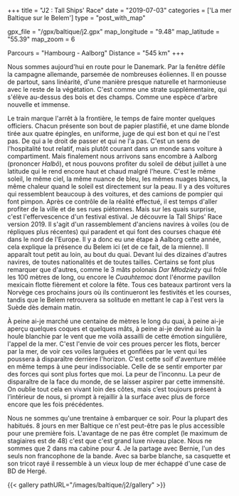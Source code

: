 +++
title = "J2 : Tall Ships' Race"
date = "2019-07-03"
categories = ['La mer Baltique sur le Belem']
type = "post_with_map"

gpx_file = "/gpx/baltique/j2.gpx"
map_longitude = "9.48"
map_latitude = "55.39"
map_zoom = 6

Parcours = "Hambourg - Aalborg"
Distance = "545 km"
+++

Nous sommes aujourd'hui en route pour le Danemark. Par la fenêtre défile la campagne allemande, parsemée de nombreuses éoliennes. Il en pousse de partout, sans linéarité, d'une manière presque naturelle et harmonieuse avec le reste de la végétation. C'est comme une strate supplémentaire, qui s'élève au-dessus des bois et des champs. Comme une espèce d'arbre nouvelle et immense.

Le train marque l'arrêt à la frontière, le temps de faire monter quelques officiers. Chacun présente son bout de papier plastifié, et une dame blonde tirée aux quatre épingles, en uniforme, juge de qui est bon et qui ne l'est pas. De qui a le droit de passer et qui ne l'a pas. C'est un sens de l'hospitalité tout relatif, mais plutôt courant dans un monde sans voiture à compartiment.
Mais finalement nous arrivons sans encombre à Aalborg (prononcer _Halbô_), et nous pouvons profiter du soleil de début juillet à une latitude qui le rend encore haut et chaud malgré l'heure.
C'est le même soleil, le même ciel, la même nuance de bleu, les mêmes nuages blancs, la même chaleur quand le soleil est directement sur la peau. Il y a des voitures qui ressemblent beaucoup à des voitures, et des camions de pompier qui font pimpon. Après ce contrôle de la réalité effectué, il est temps d'aller profiter de la ville et de ses rues piétonnes. Mais sur les quais surprise, c'est l'effervescence d'un festival estival. Je découvre la Tall Ships' Race version 2019. Il s'agit d'un rassemblement d'anciens navires à voiles (ou de répliques plus récentes) qui paradent et qui font des courses chaque été dans le nord de l'Europe. Il y a donc eu une étape à Aalborg cette année, cela explique la présence du Belem ici (et de ce fait, de la mienne). Il apparaît tout petit au loin, au bout du quai. Devant lui des dizaines d'autres navires, de toutes nationalités et de toutes tailles.
Certains se font plus remarquer que d'autres, comme le 3 mâts polonais _Dar Młodzieży_ qui frôle les 100 mètres de long, ou encore le _Cuauhtemoc_ dont l'énorme pavillon mexicain flotte fièrement et colore la fête.
Tous ces bateaux partiront vers la Norvège ces prochains jours où ils continueront les festivités et les courses, tandis que le Belem retrouvera sa solitude en mettant le cap à l'est vers la Suède dès demain matin.

À peine ai-je marché une centaine de mètres le long du quai, à peine ai-je aperçu quelques coques et quelques mâts, à peine ai-je deviné au loin la houle blanchie par le vent que me voilà assailli de cette émotion singulière, l'appel de la mer. C'est l'envie de voir ces proues percer les flots, bercer par la mer, de voir ces voiles larguées et gonflées par le vent qui les poussera à disparaître derrière l'horizon. C'est cette soif d'aventure mêlée en même temps à une peur indissociable. Celle de se sentir emporter par des forces qui sont plus fortes que moi. La peur de l’inconnu. La peur de disparaître de la face du monde, de se laisser aspirer par cette immensité.
On oublie tout cela en vivant loin des côtes, mais c’est toujours présent à l’intérieur de nous, si prompt à rejaillir à la surface avec plus de force encore que les fois précédentes.

Nous ne sommes qu'une trentaine à embarquer ce soir. Pour la plupart des habitués. 8 jours en mer Baltique ce n'est peut-être pas le plus accessible pour une première fois. L'avantage de ne pas être complet (le maximum de stagiaires est de 48) c'est que c'est grand luxe niveau place. Nous ne sommes que 2 dans ma cabine pour 4. Je la partage avec Bernie, l'un des seuls non francophone de la bande. Avec sa barbe blanche, sa casquette et son tricot rayé il ressemble à un vieux loup de mer échappé d'une case de BD de Hergé.


{{< gallery pathURL="/images/baltique/j2/gallery" >}}